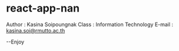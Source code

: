 # react-app-nan
Author : Kasina Soipoungnak
Class : Information Technology
E-mail : kasina.soi@rmutto.ac.th

--Enjoy